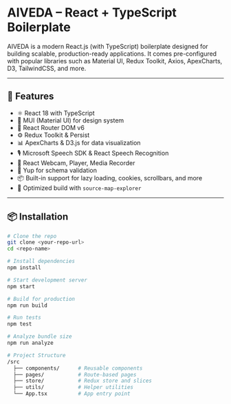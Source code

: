 # AIVEDA – React + TypeScript Boilerplate

AIVEDA is a modern React.js (with TypeScript) boilerplate designed for building scalable, production-ready applications. It comes pre-configured with popular libraries such as Material UI, Redux Toolkit, Axios, ApexCharts, D3, TailwindCSS, and more.

---

## 🚀 Features

- ⚛️ React 18 with TypeScript
- 🧱 MUI (Material UI) for design system
- 🧾 React Router DOM v6
- ⚙️ Redux Toolkit & Persist
- 📊 ApexCharts & D3.js for data visualization
- 🎙️ Microsoft Speech SDK & React Speech Recognition
- 🎥 React Webcam, Player, Media Recorder
- 🔐 Yup for schema validation
- 📦 Built-in support for lazy loading, cookies, scrollbars, and more
- 🎯 Optimized build with `source-map-explorer`

---

## 📦 Installation

```bash
# Clone the repo
git clone <your-repo-url>
cd <repo-name>

# Install dependencies
npm install

# Start development server
npm start

# Build for production
npm run build

# Run tests
npm test

# Analyze bundle size
npm run analyze

# Project Structure
/src
  ├── components/      # Reusable components
  ├── pages/           # Route-based pages
  ├── store/           # Redux store and slices
  ├── utils/           # Helper utilities
  └── App.tsx          # App entry point
```
